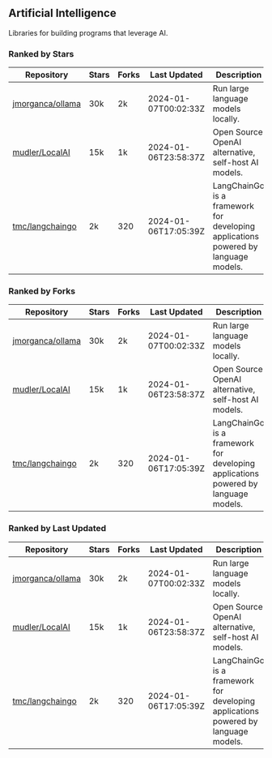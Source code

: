 ## Artificial Intelligence

Libraries for building programs that leverage AI.

### Ranked by Stars

| Repository | Stars | Forks | Last Updated | Description | 
|------------|-------|-------|--------------|-------------|
| [jmorganca/ollama](https://github.com/jmorganca/ollama) | 30k | 2k | 2024-01-07T00:02:33Z |  Run large language models locally. |
| [mudler/LocalAI](https://github.com/mudler/LocalAI) | 15k | 1k | 2024-01-06T23:58:37Z |  Open Source OpenAI alternative, self-host AI models. |
| [tmc/langchaingo](https://github.com/tmc/langchaingo) | 2k | 320 | 2024-01-06T17:05:39Z |  LangChainGo is a framework for developing applications powered by language models. |

### Ranked by Forks

| Repository | Stars | Forks | Last Updated | Description | 
|------------|-------|-------|--------------|-------------|
| [jmorganca/ollama](https://github.com/jmorganca/ollama) | 30k | 2k | 2024-01-07T00:02:33Z |  Run large language models locally. |
| [mudler/LocalAI](https://github.com/mudler/LocalAI) | 15k | 1k | 2024-01-06T23:58:37Z |  Open Source OpenAI alternative, self-host AI models. |
| [tmc/langchaingo](https://github.com/tmc/langchaingo) | 2k | 320 | 2024-01-06T17:05:39Z |  LangChainGo is a framework for developing applications powered by language models. |

### Ranked by Last Updated

| Repository | Stars | Forks | Last Updated | Description | 
|------------|-------|-------|--------------|-------------|
| [jmorganca/ollama](https://github.com/jmorganca/ollama) | 30k | 2k | 2024-01-07T00:02:33Z |  Run large language models locally. |
| [mudler/LocalAI](https://github.com/mudler/LocalAI) | 15k | 1k | 2024-01-06T23:58:37Z |  Open Source OpenAI alternative, self-host AI models. |
| [tmc/langchaingo](https://github.com/tmc/langchaingo) | 2k | 320 | 2024-01-06T17:05:39Z |  LangChainGo is a framework for developing applications powered by language models. |

